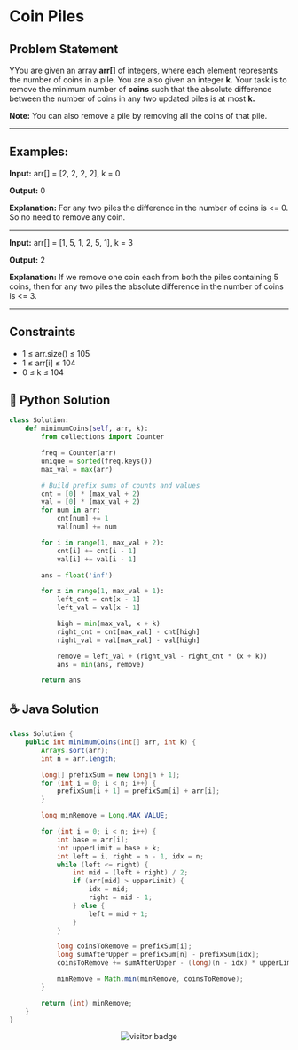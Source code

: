 # Coin Piles

## Problem Statement
YYou are given an array **arr[]** of integers, where each element represents the number of coins in a pile. You are also given an integer **k.**
Your task is to remove the minimum number of **coins** such that the absolute difference between the number of coins in any two updated piles is at most **k.**

**Note:** You can also remove a pile by removing all the coins of that pile.

---

## Examples:

**Input:**  arr[] = [2, 2, 2, 2], k = 0

**Output:** 0

**Explanation:** For any two piles the difference in the number of coins is <= 0. So no need to remove any coin.

---


**Input:** arr[] = [1, 5, 1, 2, 5, 1], k = 3

**Output:** 2

**Explanation:** If we remove one coin each from both the piles containing 5 coins, then for any two piles the absolute difference in the number of coins is <= 3.

---


## Constraints

- 1 ≤ arr.size() ≤ 105
- 1 ≤ arr[i] ≤ 104
- 0 ≤ k ≤ 104




## 🐍 Python Solution

```python
class Solution:
    def minimumCoins(self, arr, k):
        from collections import Counter

        freq = Counter(arr)
        unique = sorted(freq.keys())
        max_val = max(arr)

        # Build prefix sums of counts and values
        cnt = [0] * (max_val + 2)
        val = [0] * (max_val + 2)
        for num in arr:
            cnt[num] += 1
            val[num] += num

        for i in range(1, max_val + 2):
            cnt[i] += cnt[i - 1]
            val[i] += val[i - 1]

        ans = float('inf')

        for x in range(1, max_val + 1):
            left_cnt = cnt[x - 1]
            left_val = val[x - 1]

            high = min(max_val, x + k)
            right_cnt = cnt[max_val] - cnt[high]
            right_val = val[max_val] - val[high]

            remove = left_val + (right_val - right_cnt * (x + k))
            ans = min(ans, remove)

        return ans
```
## ☕️ Java Solution

```java
class Solution {
    public int minimumCoins(int[] arr, int k) {
        Arrays.sort(arr);
        int n = arr.length;

        long[] prefixSum = new long[n + 1];
        for (int i = 0; i < n; i++) {
            prefixSum[i + 1] = prefixSum[i] + arr[i];
        }

        long minRemove = Long.MAX_VALUE;

        for (int i = 0; i < n; i++) {
            int base = arr[i];
            int upperLimit = base + k;
            int left = i, right = n - 1, idx = n;
            while (left <= right) {
                int mid = (left + right) / 2;
                if (arr[mid] > upperLimit) {
                    idx = mid;
                    right = mid - 1;
                } else {
                    left = mid + 1;
                }
            }

            long coinsToRemove = prefixSum[i]; 
            long sumAfterUpper = prefixSum[n] - prefixSum[idx];
            coinsToRemove += sumAfterUpper - (long)(n - idx) * upperLimit;

            minRemove = Math.min(minRemove, coinsToRemove);
        }

        return (int) minRemove;
    }
}

```
<p align="center">
  <img src="https://visitor-badge.laobi.icu/badge?page_id=second-largest-problem" alt="visitor badge"/>

</p>
